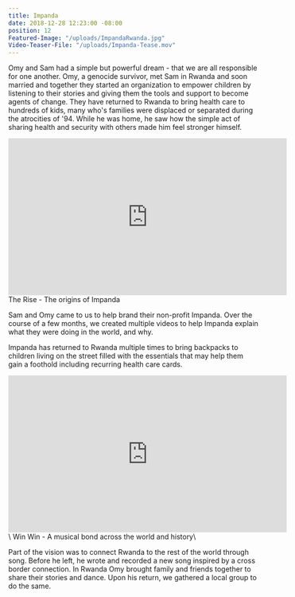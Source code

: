 ```yaml
---
title: Impanda
date: 2018-12-28 12:23:00 -08:00
position: 12
Featured-Image: "/uploads/ImpandaRwanda.jpg"
Video-Teaser-File: "/uploads/Impanda-Tease.mov"
---
```


Omy and Sam had a simple but powerful dream - that we are all responsible for one another. Omy, a genocide survivor, met Sam in Rwanda and soon married and together they started an organization to empower children by listening to their stories and giving them the tools and support to become agents of change.  They have returned to Rwanda to bring health care to hundreds of kids, many who's families were displaced or separated during the atrocities of '94. While he was home, he saw how the simple act of sharing health and security with others made him feel stronger himself. 

<iframe width="560" height="315" src="https://www.youtube.com/embed/TjWqFQDQmQ4" frameborder="0" allow="accelerometer; autoplay; encrypted-media; gyroscope; picture-in-picture" allowfullscreen></iframe>
The Rise - The origins of Impanda



Sam and Omy came to us to help brand their non-profit Impanda. Over the course of a few months, we created multiple videos to help Impanda explain what they were doing in the world, and why. 

Impanda has returned to Rwanda multiple times to bring backpacks to children living on the street filled with the essentials that may help them gain a foothold including recurring health care cards. 

<iframe width="560" height="315" src="https://www.youtube.com/embed/GFku2gFC0NI" frameborder="0" allow="accelerometer; autoplay; encrypted-media; gyroscope; picture-in-picture" allowfullscreen></iframe>\
Win Win - A musical bond across the world and history\

Part of the vision was to connect Rwanda to the rest of the world through song. Before he left, he wrote and recorded a new song inspired by a cross border connection.  In Rwanda Omy brought family and friends together to share their stories and dance. Upon his return, we gathered a local group to do the same.